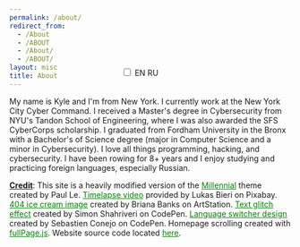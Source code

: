 ```yaml
---
permalink: /about/
redirect_from:
  - /About
  - /ABOUT
  - /About/
  - /ABOUT/
layout: misc
title: About
---
```


<style>
@media screen and (min-width: 1001px) {
	.language-switcher {	
		float: right;
		margin-right: -200px; 
		margin-top: -50px;
	}
}

@media screen and (max-width: 1000px) {
	.language-switcher {	
		position: absolute;
		margin-left: 200px;
		transform: translateY(-53px);
	}
}

@media screen and (min-width: 2000px), screen and (min-height: 900px) {
	article { font-size: 1vw; }
	.misc-content { max-width: 800px }
}
</style>

<script>
function toggleLanguage() {
	var header = document.getElementsByTagName('h1')[0];
  	var intro = document.getElementsByTagName('p')[1];
  	var credits =  document.getElementsByTagName('p')[2];
  
  	// RU
	if (document.getElementById('checkbox').checked) {
  		header.textContent = "Обо Мне";
 		intro.textContent = "Меня зовут Кайл и я из Нью-Йорка. В настоящее время я работаю в Киберкомандовании Нью-Йорка. Я получил степень магистра кибербезопасности в инженерной школе Тандон при Нью-Йоркском университете, где я был получателем стипендии SFS CyberCorp. Я окончил Университет Фордхэма в Бронксе со степенью бакалавра наук в области компьютерных наук со специализацией в области кибербезопасности. Я занимаюсь академической греблей более 8 лет и мне нравится изучать и практиковать иностранные языки, особенно русский.";
		credits.innerHTML = "<b><ins>Титры</b></ins>: Этот сайт представляет собой сильно модифицированную версию темы <a target='_blank' rel='noopener noreferrer' href='https://github.com/LeNPaul/Millennial' style='color: green;'>Millennial</a>, созданную Paul Le. <a target='_blank' rel='noopener noreferrer' href='https://pixabay.com/videos/dubrovnik-sunset-sea-city-12866/' style='color: green;'>Видео с интервальной съемкой</a> предоставлено Lukas Bieri на Pixabay. <a target='_blank' rel='noopener noreferrer' href='https://www.artstation.com/artwork/VdQylR' style='color: green;'>404 изображение мороженого</a> созданное Briana Banks на ArtStation. <a target='_blank' rel='noopener noreferrer' href='https://codepen.io/hi-im-si/pen/oXyqjG' style='color: green;'>Эффект текстового глюка</a> созданный Simon Shahriveri на CodePen. <a target='_blank' rel='noopener noreferrer' href='https://codepen.io/sebconejo/pen/oaraoR' style='color: green;'>Дизайн переключателя языка</a> созданный Sebastien Conejo на CodePen. Прокрутка домашней страницы, созданная с помощью <a target='_blank' rel='noopener noreferrer' href='https://alvarotrigo.com/fullPage/' style='color: green;'>fullPage.js</a>. Исходный код сайта находится <a target='_blank' rel='noopener noreferrer' href='https://github.com/kyletimmermans/kyletimmermans.github.io' style='color: green'>здесь</a>.";
  	} else {  // EN
  		header.textContent = "About";
		intro.textContent = "Мy name is Kyle and I'm from New York. I currently work at the New York City Cyber Command. I received a Master's degree in Cybersecurity from NYU's Tandon School of Engineering, where I was also awarded the SFS CyberCorps scholarship. I graduated from Fordham University in the Bronx with a Bachelor's of Science degree (major in Computer Science and a minor in Cybersecurity). I love all things programming, hacking, and cybersecurity. I have been rowing for 8+ years and I enjoy studying and practicing foreign languages, especially Russian.";
		credits.innerHTML = "<b><ins>Credit</b></ins>: This site is a heavily modified version of the <a target='_blank' rel='noopener noreferrer' href='https://github.com/LeNPaul/Millennial' style='color: green;'>Millennial</a> theme created by Paul Le. <a target='_blank' rel='noopener noreferrer' href='https://pixabay.com/videos/dubrovnik-sunset-sea-city-12866/' style='color: green;'>Timelapse video</a> provided by Lukas Bieri on Pixabay. <a target='_blank' rel='noopener noreferrer' href='https://www.artstation.com/artwork/VdQylR' style='color: green;'>404 ice cream image</a> created by Briana Banks on ArtStation. <a target='_blank' rel='noopener noreferrer' href='https://codepen.io/hi-im-si/pen/oXyqjG' style='color: green;'>Text glitch effect</a> created by Simon Shahriveri on CodePen. <a target='_blank' rel='noopener noreferrer' href='https://codepen.io/sebconejo/pen/oaraoR' style='color: green;'>Language switcher design</a> created by Sebastien Conejo on CodePen. Homepage scrolling created with <a target='_blank' rel='noopener noreferrer' href='https://alvarotrigo.com/fullPage/' style='color: green;'>fullPage.js</a>. Website source code located <a target='_blank' rel='noopener noreferrer' href='https://github.com/kyletimmermans/kyletimmermans.github.io' style='color: green'>here</a>.";
  }
}
</script>

<label class="language-switcher">
	<input id="checkbox" type="checkbox" translate="no" onclick="toggleLanguage()">
	<span class="slider round"></span>
	<span class="select-en">EN</span>
	<span class="select-ru">RU</span>
</label>

Мy name is Kyle and I'm from New York. I currently work at the New York City Cyber Command. I received a Master's degree in Cybersecurity from NYU's Tandon School of Engineering, where I was also awarded the SFS CyberCorps scholarship. I graduated from Fordham University in the Bronx with a Bachelor's of Science degree (major in Computer Science and a minor in Cybersecurity). I love all things programming, hacking, and cybersecurity. I have been rowing for 8+ years and I enjoy studying and practicing foreign languages, especially Russian. 

**<ins>Credit</ins>**: This site is a heavily modified version of the <a target="_blank" rel="noopener noreferrer" href="https://github.com/LeNPaul/Millennial" style="color: green">Millennial</a> theme created by Paul Le. <a target="_blank" rel="noopener noreferrer" href="https://pixabay.com/videos/dubrovnik-sunset-sea-city-12866/" style="color: green;">Timelapse video</a> provided by Lukas Bieri on Pixabay. <a target="_blank" rel="noopener noreferrer" href="https://www.artstation.com/artwork/VdQylR" style="color: green;">404 ice cream image</a> created by Briana Banks on ArtStation. <a target="_blank" rel="noopener noreferrer" href="https://codepen.io/hi-im-si/pen/oXyqjG" style="color: green;">Text glitch effect</a> created by Simon Shahriveri on CodePen. <a target="_blank" rel="noopener noreferrer" href="https://codepen.io/sebconejo/pen/oaraoR" style="color: green;">Language switcher design</a> created by Sebastien Conejo on CodePen. Homepage scrolling created with <a target="_blank" rel="noopener noreferrer" href="https://alvarotrigo.com/fullPage/" style="color: green;">fullPage.js</a>. Website source code located <a target="_blank" rel="noopener noreferrer" href="https://github.com/kyletimmermans/kyletimmermans.github.io" style="color: green;">here</a>.
